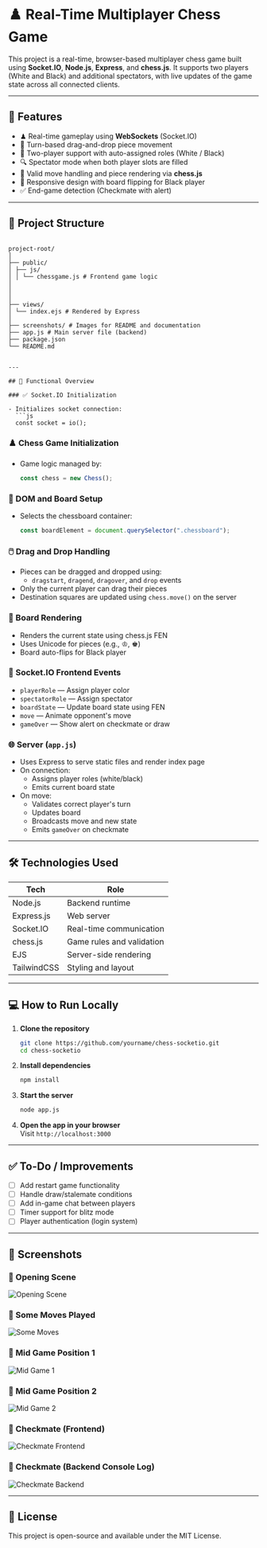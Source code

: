 
# ♟️ Real-Time Multiplayer Chess Game

This project is a real-time, browser-based multiplayer chess game built using **Socket.IO**, **Node.js**, **Express**, and **chess.js**. It supports two players (White and Black) and additional spectators, with live updates of the game state across all connected clients.

---

## 🚀 Features

- ♟ Real-time gameplay using **WebSockets** (Socket.IO)
- 🔁 Turn-based drag-and-drop piece movement
- 👥 Two-player support with auto-assigned roles (White / Black)
- 🔍 Spectator mode when both player slots are filled
- 🎯 Valid move handling and piece rendering via **chess.js**
- 📲 Responsive design with board flipping for Black player
- ✅ End-game detection (Checkmate with alert)

---

## 📁 Project Structure

```

project-root/
│
├── public/
│ ├── js/
│ │ └── chessgame.js # Frontend game logic
│
│
│
├── views/
│ └── index.ejs # Rendered by Express
│
├── screenshots/ # Images for README and documentation
├── app.js # Main server file (backend)
├── package.json
└── README.md


---

## 🧠 Functional Overview

### ✅ Socket.IO Initialization

- Initializes socket connection:
  ```js
  const socket = io();
  ```

### ♟️ Chess Game Initialization

- Game logic managed by:
  ```js
  const chess = new Chess();
  ```

### 🧩 DOM and Board Setup

- Selects the chessboard container:
  ```js
  const boardElement = document.querySelector(".chessboard");
  ```

### 🖱️ Drag and Drop Handling

- Pieces can be dragged and dropped using:
  - `dragstart`, `dragend`, `dragover`, and `drop` events
- Only the current player can drag their pieces
- Destination squares are updated using `chess.move()` on the server

### 🎨 Board Rendering

- Renders the current state using chess.js FEN
- Uses Unicode for pieces (e.g., ♔, ♚)
- Board auto-flips for Black player

### 📡 Socket.IO Frontend Events

- `playerRole` — Assign player color
- `spectatorRole` — Assign spectator
- `boardState` — Update board state using FEN
- `move` — Animate opponent's move
- `gameOver` — Show alert on checkmate or draw

### 🌐 Server (`app.js`)

- Uses Express to serve static files and render index page
- On connection:
  - Assigns player roles (white/black)
  - Emits current board state
- On move:
  - Validates correct player's turn
  - Updates board
  - Broadcasts move and new state
  - Emits `gameOver` on checkmate

---

## 🛠️ Technologies Used

| Tech         | Role                    |
|--------------|--------------------------|
| Node.js      | Backend runtime          |
| Express.js   | Web server               |
| Socket.IO    | Real-time communication  |
| chess.js     | Game rules and validation|
| EJS          | Server-side rendering    |
| TailwindCSS  | Styling and layout       |

---

## 💻 How to Run Locally

1. **Clone the repository**  
   ```bash
   git clone https://github.com/yourname/chess-socketio.git
   cd chess-socketio
   ```

2. **Install dependencies**  
   ```bash
   npm install
   ```

3. **Start the server**  
   ```bash
   node app.js
   ```

4. **Open the app in your browser**  
   Visit `http://localhost:3000`

---

## ✅ To-Do / Improvements

- [ ] Add restart game functionality
- [ ] Handle draw/stalemate conditions
- [ ] Add in-game chat between players
- [ ] Timer support for blitz mode
- [ ] Player authentication (login system)

---

## 📸 Screenshots

### 🔹 Opening Scene
![Opening Scene](./screenshots/opening_scene.png)

### 🔹 Some Moves Played
![Some Moves](./screenshots/some_moves_gone.png)

### 🔹 Mid Game Position 1
![Mid Game 1](./screenshots/mid_game2_scene.png)

### 🔹 Mid Game Position 2
![Mid Game 2](./screenshots/mid_game_scene.png)

### 🔹 Checkmate (Frontend)
![Checkmate Frontend](./screenshots/checkmate_scene.png)

### 🔹 Checkmate (Backend Console Log)
![Checkmate Backend](./screenshots/checkmate_scene_in_the_backend.png)

---

## 📄 License

This project is open-source and available under the MIT License.
